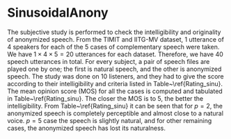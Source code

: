 # SinusoidalAnony

The subjective study is performed to check the intelligibility and originality of anonymized speech. From the TIMIT and IITG-MV dataset, $1$ utterance of $4$ speakers for each of the $5$ cases of complementary speech were taken. We have $1 \times 4 \times 5 = 20$ utterances for each dataset. Therefore, we have $40$ speech utterances in total. For every subject, a pair of speech files are played one by one; the first is natural speech, and the other is anonymized speech. The study was done on $10$ listeners, and they had to give the score according to their intelligibility and criteria listed in Table~\ref{Rating_sinu}. The mean opinion score (MOS) for all the cases is computed and tabulated in Table~\ref{Rating_sinu}. The closer the MOS is to $5$, the better the intelligibility. From Table~\ref{Rating_sinu} it can be seen that for $p=2$, the anonymized speech is completely perceptible and almost close to a natural voice. $p=5$ case the speech is slightly natural, and for other remaining cases, the anonymized speech has lost its naturalness. 
